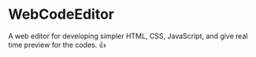 # WebCodeEditor
A web editor for developing simpler HTML, CSS, JavaScript, and give real time preview for the codes. :+1:
